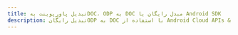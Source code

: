 ---title: تبدیل پاورپوینت بهDOC، ODP به DOC مبدل رایگان یا Android SDKdescription: تبدیل رایگانODP به DOC با استفاده از Android Cloud APIs & SDK. همچنین اسناد Microsoft PowerPoint را در Cloud ایجاد، ویرایش و رندر کنید.---